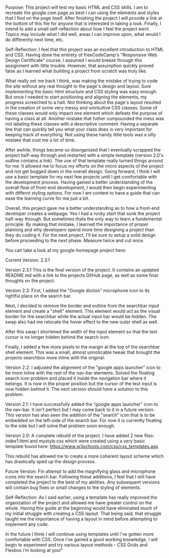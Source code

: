 Purpose: 
    This project will test my basic HTML and CSS skills. I am to recreate the google.com page as best I can using the elements and styles that I find on the page itself. After finishing the project I will provide a link at the bottom of this file for anyone that is interested in taking a look. Finally, I intend to add a small self-reflection about how I feel the project went. Topics may include what I did well, areas I can improve upon, what would I do differently next time, etc.


Self-Reflection:
I feel that this project was an excellent introduction to HTML and CSS. Having done the entirety of freeCodeCamp's "Responsive Web Design Certificate" course, I assumed I would breeze through this assignment with little trouble. However, that assumption quickly proved false as I learned what building a project from scratch was truly like. 

What really set me back I think, was making the mistake of trying to code the site without any real thought to the page's design and layout. Sure implementing the basic html structure and CSS styling was easy enough. But once I needed to start positioning and aligning the elements, my progress screeched to a halt. 
Not thinking about the page's layout resulted in the creation of some very messy and unintuitive CSS classes. Some of these classes would only impact one element which defeats the purpose of having a class at all. 
Another mistake that futher compounded the mess was not labeling these classes with a descriptive comment. Having a separate line that can quickly tell you what your class does is very important for keeping track of everything. Not using these handy little tools was a silly mistake that cost me a lot of time.

After awhile, things became so disorganized that I eventually scrapped the project half-way through and restarted with a simple template (version 2.0's outline contains a link).
The use of that template really turned things around for me. It allowed me to focus my efforts on the micro aspects of the project and not get bogged down in the overall design. 
Going forward, I think I will use a basic template for my next few projects until I get comfortable with the development process. Having gained a better understanding of the overall flow of front-end development, I would then begin experimenting with differnt styling options. For now I am content to have a guide that can ease the learning curve for me just a bit.

Overall, this project gave me a better understanding as to how a front-end developer creates a webpage. Yes I had a rocky start that sunk the project half-way through. But sometimes thats the only way to learn a fundemental principle. By making that mistake, I learned the importance of proper planning and why developers spend more time designing a project than they do coding it.
For the next project, I'll be sure to setup a solid design before proceeding to the next phase.
Measure twice and cut once.

You can take a look at my google-homepage project here:


Current Version: 2.3.1

Version 2.3.1
This is the final version of the project. It contains an updated README.md with a link to the projects GitHub page, as well as some final thoughts on the project.

Version 2.3:
First, I added the "Google diction" microphone icon to its rightful place on the search bar.

Next, I decided to remove the border and outline from the searchbar input element and create a "shell" element. This element would act as the visual border for the searchbar while the actual input bar would be hidden. The swap also had me relocate the hover effect to the new outer shell as well.

After this swap I shortened the width of the input element so that the text cursor is no longer hidden behind the search icon.

Finally, I added a few more pixels to the margin at the top of the searchbar shell element. This was a small, almost unnoticable tweak that brought the projects searchbox more inline with the original.


Version 2.2: 
I adjusted the alignment of the "google apps launcher" icon to be more inline with the rest of the nav-bar elements.
Solved the floating search icon problem and placed it inside the navigation bar where it belongs.
It is now in the proper position but the cursor of the text input is now hidden behind it. The next version should have a solution to this problem.

Version 2.1: 
I have successfully added the "google apps launcher" icon to the nav-bar. It isn't perfect but I may come back to it in a future version.
This version has also seen the addition of the "search" icon that is to be embedded on the left-side of the search bar. For now it is currently floating to the side but I will solve that problem soon enough.

Version 2.0:
A complete rebuild of the project. I have added 2 new files: index1.html and mystyle.css which were created using a very basic template found here: https://www.w3schools.com/css/css_templates.asp

This rebuild has allowed me to create a more coherent layout scheme which has drastically sped up the design process.
 
Future Version: Fin attempt to add the magnifying glass and microphone icons into the search bar. 
Following these additions, I feel that I will have completed the project to the best of my abilities.
Any subsequent versions will contain bug fixes or small changes to the styling of elements.
 
Self-Reflection:
As I said earlier, using a template has really improved the organization of the project and allowed me have greater control on the whole. Having this guide at the beginning would have eliminated much of my initial struggle with creating a CSS layout. That being said, that struggle taught me the importance of having a layout in mind before attempting to implement any code.
 
In the future I think I will continue using templates until i've gotten more comfortable with CSS. Once i've gained a good working knowledge, I will begin to experiment and try various layout methods - CSS Grids and Flexbos i'm looking at you!"
